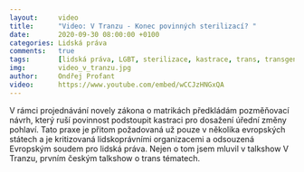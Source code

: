 ```yaml
---
layout:     video
title:      "Video: V Tranzu - Konec povinných sterilizací? "
date:       2020-09-30 08:00:00 +0100
categories: Lidská práva
comments:   true
tags:       [lidská práva, LGBT, sterilizace, kastrace, trans, transgender]
img:        video_v_tranzu.jpg
author:     Ondřej Profant
video:      https://www.youtube.com/embed/wCCJzHNGxQA
---
```


V rámci projednávání novely zákona o matrikách předkládám pozměňovací návrh, který ruší povinnost podstoupit kastraci pro dosažení úřední změny pohlaví. Tato praxe je přitom požadovaná už pouze v několika evropských státech a je kritizovaná lidskoprávními organizacemi a odsouzená Evropským soudem pro lidská práva. Nejen o tom jsem mluvil v talkshow V Tranzu, prvním českým talkshow o trans tématech.

<!--more-->


